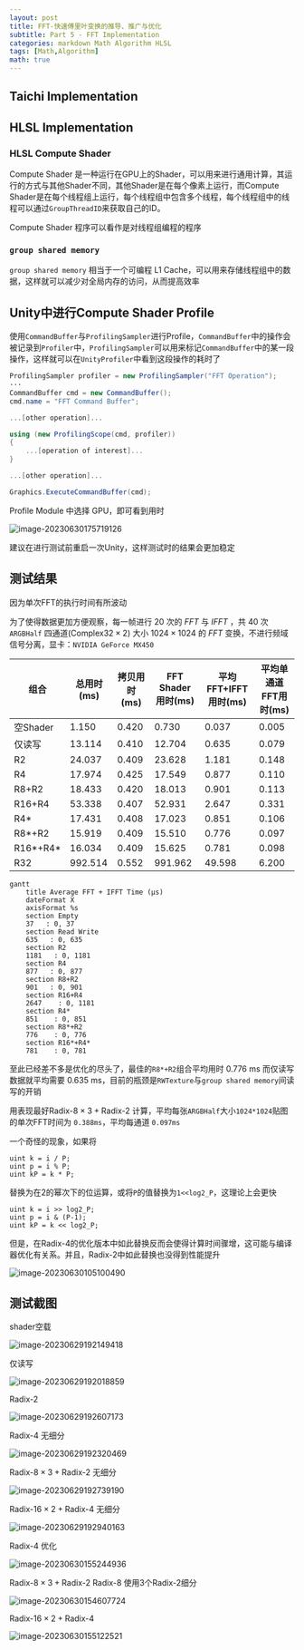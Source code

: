 ```yaml
---
layout: post
title: FFT-快速傅里叶变换的推导、推广与优化
subtitle: Part 5 - FFT Implementation
categories: markdown Math Algorithm HLSL
tags: [Math,Algorithm]
math: true
---
```


## Taichi Implementation




## HLSL Implementation

### HLSL Compute Shader

Compute Shader 是一种运行在GPU上的Shader，可以用来进行通用计算，其运行的方式与其他Shader不同，其他Shader是在每个像素上运行，而Compute Shader是在每个线程组上运行，每个线程组中包含多个线程，每个线程组中的线程可以通过`GroupThreadID`来获取自己的ID。

Compute Shader 程序可以看作是对线程组编程的程序

### `group shared memory` 

`group shared memory` 相当于一个可编程 L1 Cache，可以用来存储线程组中的数据，这样就可以减少对全局内存的访问，从而提高效率










## Unity中进行Compute Shader Profile 

使用`CommandBuffer`与`ProfilingSampler`进行Profile，`CommandBuffer`中的操作会被记录到`Profiler`中，`ProfilingSampler`可以用来标记`CommandBuffer`中的某一段操作，这样就可以在`UnityProfiler`中看到这段操作的耗时了

```C#
ProfilingSampler profiler = new ProfilingSampler("FFT Operation");
···
CommandBuffer cmd = new CommandBuffer();
cmd.name = "FFT Command Buffer";

...[other operation]...

using (new ProfilingScope(cmd, profiler))
{
    ...[operation of interest]...
}

...[other operation]...

Graphics.ExecuteCommandBuffer(cmd);
```

Profile Module 中选择 GPU，即可看到用时

![image-20230630175719126](https://cdn.jsdelivr.net/gh/StellarWarp/StellarWarp.github.io@main/img/image-20230630175719126.png)

建议在进行测试前重启一次Unity，这样测试时的结果会更加稳定

## 测试结果

因为单次FFT的执行时间有所波动

为了使得数据更加方便观察，每一帧进行 $20$ 次的 $FFT$ 与 $IFFT$ ，共 $40$ 次 `ARGBHalf` 四通道($\text{Complex32} \times 2$) 大小 $1024 \times 1024$ 的 $FFT$ 变换，不进行频域信号分离，显卡：`NVIDIA GeForce MX450`

| 组合     | 总用时(ms) | 拷贝用时(ms) | FFT Shader 用时(ms) | 平均FFT+IFFT用时(ms) | 平均单通道FFT用时(ms) |
| -------- | ---------- | ------------ | ------------------- | -------------------- | --------------------- |
| 空Shader | 1.150      | 0.420        | 0.730               | 0.037                | 0.005                 |
| 仅读写   | 13.114     | 0.410        | 12.704              | 0.635                | 0.079                 |
| R2       | 24.037     | 0.409        | 23.628              | 1.181                | 0.148                 |
| R4       | 17.974     | 0.425        | 17.549              | 0.877                | 0.110                 |
| R8+R2    | 18.433     | 0.420        | 18.013              | 0.901                | 0.113                 |
| R16+R4   | 53.338     | 0.407        | 52.931              | 2.647                | 0.331                 |
| R4*      | 17.431     | 0.408        | 17.023              | 0.851                | 0.106                 |
| R8*+R2   | 15.919     | 0.409        | 15.510              | 0.776                | 0.097                 |
| R16*+R4* | 16.034     | 0.409        | 15.625              | 0.781                | 0.098                 |
| R32      | 992.514    | 0.552        | 991.962             | 49.598               | 6.200                 |

```mermaid
gantt
    title Average FFT + IFFT Time (μs)
    dateFormat X
    axisFormat %s
    section Empty
    37   : 0, 37
    section Read Write
    635   : 0, 635
    section R2
    1181   : 0, 1181
    section R4
    877   : 0, 877
    section R8+R2
    901   : 0, 901
    section R16+R4
    2647    : 0, 1181
    section R4*
    851    : 0, 851
    section R8*+R2
    776    : 0, 776
    section R16*+R4*
    781    : 0, 781
```

至此已经差不多是优化的尽头了，最佳的`R8*+R2`组合平均用时 0.776 ms 而仅读写数据就平均需要 0.635 ms，目前的瓶颈是`RWTexture`与`group shared memory`间读写的开销


用表现最好$\text{Radix-8} \times 3 + \text{Radix-2}$ 计算，平均每张`ARGBHalf`大小`1024*1024`贴图的单次FFT时间为 `0.388ms`，平均每通道 `0.097ms` 



一个奇怪的现象，如果将

```hlsl
uint k = i / P;
uint p = i % P;
uint kP = k * P;
```

替换为在2的幂次下的位运算，或将`P`的值替换为`1<<log2_P`，这理论上会更快

```hlsl
uint k = i >> log2_P;
uint p = i & (P-1);
uint kP = k << log2_P;
```

但是，在Radix-4的优化版本中如此替换反而会使得计算时间骤增，这可能与编译器优化有关系。并且，Radix-2中如此替换也没得到性能提升

![image-20230630105100490](https://cdn.jsdelivr.net/gh/StellarWarp/StellarWarp.github.io@main/img/image-20230630105100490.png)


## 测试截图

shader空载

![image-20230629192149418](https://cdn.jsdelivr.net/gh/StellarWarp/StellarWarp.github.io@main/img/image-20230629192149418.png)

仅读写

![image-20230629192018859](https://cdn.jsdelivr.net/gh/StellarWarp/StellarWarp.github.io@main/img/image-20230629192018859.png)

$\text{Radix-2}$

![image-20230629192607173](https://cdn.jsdelivr.net/gh/StellarWarp/StellarWarp.github.io@main/img/image-20230629192607173.png)

$\text{Radix-4}$ 无细分

![image-20230629192320469](https://cdn.jsdelivr.net/gh/StellarWarp/StellarWarp.github.io@main/img/image-20230629192320469.png)

$\text{Radix-8} \times 3 + \text{Radix-2}$ 无细分

![image-20230629192739190](https://cdn.jsdelivr.net/gh/StellarWarp/StellarWarp.github.io@main/img/image-20230629192739190.png)

$\text{Radix-16} \times 2 + \text{Radix-4}$ 无细分

![image-20230629192940163](https://cdn.jsdelivr.net/gh/StellarWarp/StellarWarp.github.io@main/img/image-20230629192940163.png)



$\text{Radix-4}$ 优化

![image-20230630155244936](https://cdn.jsdelivr.net/gh/StellarWarp/StellarWarp.github.io@main/img/image-20230630155244936.png)

$\text{Radix-8} \times 3 + \text{Radix-2}$ Radix-8 使用3个Radix-2细分

![image-20230630154607724](https://cdn.jsdelivr.net/gh/StellarWarp/StellarWarp.github.io@main/img/image-20230630154607724.png)



$\text{Radix-16} \times 2 + \text{Radix-4}$ 

![image-20230630155122521](https://cdn.jsdelivr.net/gh/StellarWarp/StellarWarp.github.io@main/img/image-20230630155122521.png)









